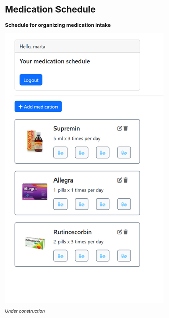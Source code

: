 # Medication Schedule

### Schedule for organizing medication intake

![Screenshot](screenshot.png)

<em>Under construction</em>

